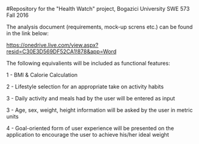 #Repository for the "Health Watch" project, Bogazici University SWE 573 Fall 2016

The analysis document (requirements, mock-up screns etc.) can be found in the link below:

https://onedrive.live.com/view.aspx?resid=C30E3D569DF52CA1!878&app=Word

The following equivalients will be included as functional features:

1 - BMI & Calorie Calculation

2 - Lifestyle selection for an appropriate take on activity habits

3 - Daily activity and meals had by the user will be entered as input

3 - Age, sex, weight, height information will be asked by the user in metric units

4 - Goal-oriented form of user experience will be presented on the application to encourage the user to achieve his/her ideal weight

